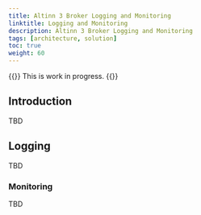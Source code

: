 ```yaml
---
title: Altinn 3 Broker Logging and Monitoring
linktitle: Logging and Monitoring
description: Altinn 3 Broker Logging and Monitoring
tags: [architecture, solution]
toc: true
weight: 60
---
```


{{<notice warning>}} <!-- info -->
This is work in progress.
{{</notice>}}



## Introduction

TBD

## Logging

TBD

### Monitoring

TBD
